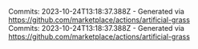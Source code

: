 Commits: 2023-10-24T13:18:37.388Z - Generated via https://github.com/marketplace/actions/artificial-grass
<br>
Commits: 2023-10-24T13:18:37.388Z - Generated via https://github.com/marketplace/actions/artificial-grass
<br>
